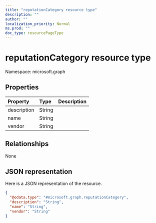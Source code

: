 ```yaml
---
title: "reputationCategory resource type"
description: ""
author: ""
localization_priority: Normal
ms.prod: ""
doc_type: resourcePageType
---
```


# reputationCategory resource type


Namespace: microsoft.graph



## Properties
|Property|Type|Description|
|:---|:---|:---|
|description|String||
|name|String||
|vendor|String||

## Relationships
None

## JSON representation
Here is a JSON representation of the resource.
<!-- {
  "blockType": "resource",
  "@odata.type": "microsoft.graph.reputationCategory"
}
-->
``` json
{
  "@odata.type": "#microsoft.graph.reputationCategory",
  "description": "String",
  "name": "String",
  "vendor": "String"
}
```

